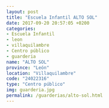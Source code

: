 ```yaml
---
layout: post
title: "Escuela Infantil ALTO SOL"
date: 2017-09-20 20:57:05 +0200
categories:
- Escuela Infantil
- leon
- villaquilambre
- Centro público
- guarderia
name: "ALTO SOL"
province: "León"
location: "Villaquilambre"
code: "24022316"
type: "Centro público"
img: guarderia.jpg
permalink: /guarderias/alto-sol.html
---
```


